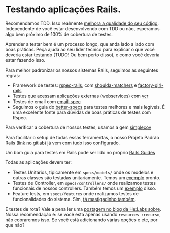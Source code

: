 # Testando aplicações Rails.

Recomendamos TDD. Isso realmente [melhora a qualidade do seu código](http://www.extremeprogramming.org/rules/testfirst.html).
Independente de você estar desenvolvendo com TDD ou não, esperamos algo bem próximo de 100% de cobertura de testes.

Aprender a testar bem é um processo longo, que anda lado a lado com boas práticas. Peça ajuda ao seu líder técnico para explicar o que você deveria estar testando (TUDO! Ou bem perto disso), e como você deveria estar fazendo isso.

Para melhor padronizar os nossos sistemas Rails, seguimos as seguintes regras:
* Framework de testes: [rspec-rails](https://github.com/rspec/rspec-rails), com [shoulda-matchers](https://github.com/thoughtbot/shoulda-matchers) e [factory-girl-rails](https://github.com/thoughtbot/factory_girl_rails)
* Testes que acessam aplicações externas (webservices) com [vcr](https://github.com/vcr/vcr)
* Testes de email com [email-spec](https://github.com/email-spec/email-spec)
* Seguimos o guia do [better-specs](http://betterspecs.org/) para testes melhores e mais legíveis. É uma excelente fonte para dúvidas de boas práticas de testes com Rspec.

Para verificar a cobertura de nossos testes, usamos a gem [simplecov](https://github.com/colszowka/simplecov)

Para facilitar o setup de todas essas ferramentas, o nosso Projeto Padrão Rails ([link no gitlab](https://sistemas.uff.br/sti/gitlab/apps/projeto-padrao-rails)) já vem com tudo isso configurado.

Um bom guia para testes em Rails pode ser lido no próprio [Rails Guides](http://guides.rubyonrails.org/testing.html)

Todas as aplicações devem ter:
* Testes Unitários, tipicamente em `specs/models/` onde os modelos e outras classes são testadas unitariamente. Temos um [exemplo](samples/model.rb) pronto. 
* Testes de Controller, em `specs/controllers/` onde realizamos testes funcionais de nossos controllers. Também temos um [exemplo](samples/controller.rb) disso.
* Feature tests, em `specs/features` onde realizamos testes de funcionalidades do sistema. Sim, [tá mastigadinho também](samples/feature.rb).

E testes de rota? Vale a pena ler uma [postagem no blog da He:Labs sobre](http://helabs.com/blog/2014/03/18/routes-to-spec-or-not-to-spec-in-a-rails-app/).
Nossa recomendação é: se você está apenas usando `resources :recurso`, não cobraremos isso. Se você está adicionando várias opções e etc, por que não? 
